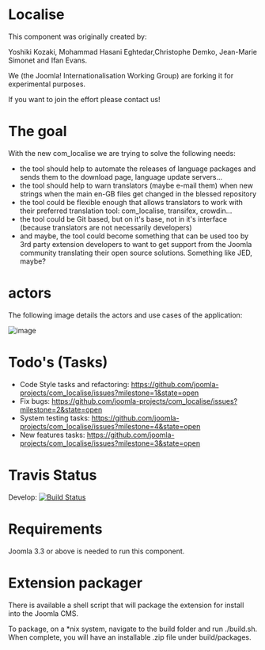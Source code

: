 Localise
========

This component was originally created by:

Yoshiki Kozaki, Mohammad Hasani Eghtedar,Christophe Demko, Jean-Marie Simonet and Ifan Evans.

We (the Joomla! Internationalisation Working Group) are forking it for experimental purposes.

If you want to join the effort please contact us!

# The goal
With the new com_localise we are trying to solve the following needs:

* the tool should help to automate the releases of language packages and sends them to the download page, language update servers...
* the tool should help to warn translators (maybe e-mail them) when new strings when the main en-GB files get changed in the blessed repository
* the tool could be flexible enough that allows translators to work with their preferred translation tool: com_localise, transifex, crowdin...
* the tool could be Git based, but on it's base, not in it's interface (because translators are not necessarily developers)
* and maybe, the tool could become something that can be used too by 3rd party extension developers to want to get support from the Joomla community translating their open source solutions. Something like JED, maybe?

# actors
The following image details the actors and use cases of the application:

![image](https://raw.githubusercontent.com/joomla-projects/translate-joomla/master/images/structure/actors.png)

# Todo's (Tasks)
* Code Style tasks and refactoring: https://github.com/joomla-projects/com_localise/issues?milestone=1&state=open
* Fix bugs: https://github.com/joomla-projects/com_localise/issues?milestone=2&state=open
* System testing tasks: https://github.com/joomla-projects/com_localise/issues?milestone=4&state=open
* New features tasks: https://github.com/joomla-projects/com_localise/issues?milestone=3&state=open

# Travis Status
Develop: [![Build Status](https://travis-ci.org/joomla-projects/com_localise.png)](https://travis-ci.org/joomla-projects/com_localise)

# Requirements
Joomla 3.3 or above is needed to run this component.

# Extension packager
There is available a shell script that will package the extension for install into the Joomla CMS. 

To package, on a *nix system, navigate to the build folder and run ./build.sh. When complete, you will have an installable .zip file under build/packages.
